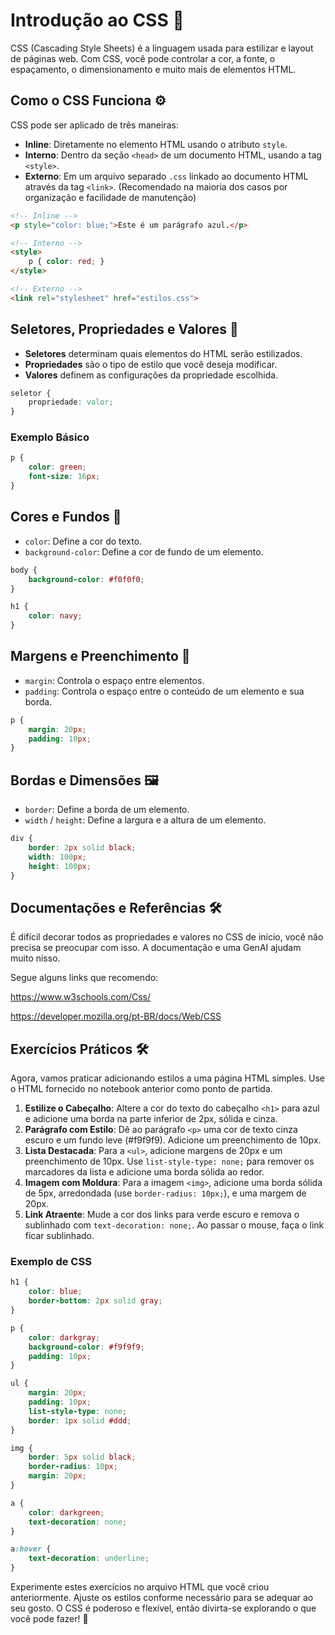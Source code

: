 # Introdução ao CSS 🎨

CSS (Cascading Style Sheets) é a linguagem usada para estilizar e layout de páginas web. Com CSS, você pode controlar a cor, a fonte, o espaçamento, o dimensionamento e muito mais de elementos HTML.

## Como o CSS Funciona ⚙️

CSS pode ser aplicado de três maneiras:

- **Inline**: Diretamente no elemento HTML usando o atributo `style`.
- **Interno**: Dentro da seção `<head>` de um documento HTML, usando a tag `<style>`.
- **Externo**: Em um arquivo separado `.css` linkado ao documento HTML através da tag `<link>`. (Recomendado na maioria dos casos por organização e facilidade de manutenção)

```html
<!-- Inline -->
<p style="color: blue;">Este é um parágrafo azul.</p>

<!-- Interno -->
<style>
    p { color: red; }
</style>

<!-- Externo -->
<link rel="stylesheet" href="estilos.css">
```

## Seletores, Propriedades e Valores 📌

- **Seletores** determinam quais elementos do HTML serão estilizados.
- **Propriedades** são o tipo de estilo que você deseja modificar.
- **Valores** definem as configurações da propriedade escolhida.

```css
seletor {
    propriedade: valor;
}
```

### Exemplo Básico

```css
p {
    color: green;
    font-size: 16px;
}
```

## Cores e Fundos 🌈

- `color`: Define a cor do texto.
- `background-color`: Define a cor de fundo de um elemento.

```css
body {
    background-color: #f0f0f0;
}

h1 {
    color: navy;
}
```

## Margens e Preenchimento 📏

- `margin`: Controla o espaço entre elementos.
- `padding`: Controla o espaço entre o conteúdo de um elemento e sua borda.

```css
p {
    margin: 20px;
    padding: 10px;
}
```

## Bordas e Dimensões 🖼

- `border`: Define a borda de um elemento.
- `width` / `height`: Define a largura e a altura de um elemento.

```css
div {
    border: 2px solid black;
    width: 100px;
    height: 100px;
}
```
## Documentações e Referências 🛠

É difícil decorar todos as propriedades e valores no CSS de início, você não precisa se preocupar com isso. A documentação e uma GenAI ajudam muito nisso. 

Segue alguns links que recomendo:

https://www.w3schools.com/Css/

https://developer.mozilla.org/pt-BR/docs/Web/CSS

## Exercícios Práticos 🛠

Agora, vamos praticar adicionando estilos a uma página HTML simples. Use o HTML fornecido no notebook anterior como ponto de partida.

1. **Estilize o Cabeçalho**: Altere a cor do texto do cabeçalho `<h1>` para azul e adicione uma borda na parte inferior de 2px, sólida e cinza.
2. **Parágrafo com Estilo**: Dê ao parágrafo `<p>` uma cor de texto cinza escuro e um fundo leve (#f9f9f9). Adicione um preenchimento de 10px.
3. **Lista Destacada**: Para a `<ul>`, adicione margens de 20px e um preenchimento de 10px. Use `list-style-type: none;` para remover os marcadores da lista e adicione uma borda sólida ao redor.
4. **Imagem com Moldura**: Para a imagem `<img>`, adicione uma borda sólida de 5px, arredondada (use `border-radius: 10px;`), e uma margem de 20px.
5. **Link Atraente**: Mude a cor dos links para verde escuro e remova o sublinhado com `text-decoration: none;`. Ao passar o mouse, faça o link ficar sublinhado.

### Exemplo de CSS

```css
h1 {
    color: blue;
    border-bottom: 2px solid gray;
}

p {
    color: darkgray;
    background-color: #f9f9f9;
    padding: 10px;
}

ul {
    margin: 20px;
    padding: 10px;
    list-style-type: none;
    border: 1px solid #ddd;
}

img {
    border: 5px solid black;
    border-radius: 10px;
    margin: 20px;
}

a {
    color: darkgreen;
    text-decoration: none;
}

a:hover {
    text-decoration: underline;
}
```

Experimente estes exercícios no arquivo HTML que você criou anteriormente. Ajuste os estilos conforme necessário para se adequar ao seu gosto. O CSS é poderoso e flexível, então divirta-se explorando o que você pode fazer! 🎉